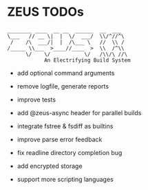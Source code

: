 # ZEUS TODOs

    ________ ____  __ __  ______  __  ___
    \___   // __ \|  |  \/  ___/  \\/^//^\
     /    /\  ___/|  |  /\___ \   //  \\ /
    /_____ \\___  >____//____  >  \\  /^\\
          \/    \/           \/   /\\/\ //\
                An Electrifying Build System

- add optional command arguments
- remove logfile, generate reports
- improve tests
- add @zeus-async header for parallel builds

- integrate fstree & fsdiff as builtins
- improve parse error feedback
- fix readline directory completion bug

- add encrypted storage
- support more scripting languages